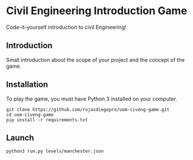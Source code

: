 # Civil Engineering Introduction Game

Code-it-yourself introduction to civil Engineering!

## Introduction

Small introduction about the scope of your project and the concept of the game.

## Installation

To play the game, you must have Python 3 installed on your computer.

```
git clone https://github.com/rojasdiegopro/uom-civeng-game.git
cd uom-civeng-game
pip install -r requirements.txt
```

## Launch

```
python3 run.py levels/manchester.json
```
